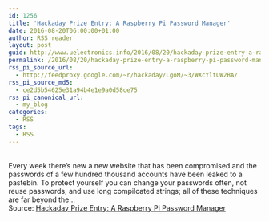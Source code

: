 ```yaml
---
id: 1256
title: 'Hackaday Prize Entry: A Raspberry Pi Password Manager'
date: 2016-08-20T06:00:00+01:00
author: RSS reader
layout: post
guid: http://www.uelectronics.info/2016/08/20/hackaday-prize-entry-a-raspberry-pi-password-manager/
permalink: /2016/08/20/hackaday-prize-entry-a-raspberry-pi-password-manager/
rss_pi_source_url:
  - http://feedproxy.google.com/~r/hackaday/LgoM/~3/WXcYltUW2BA/
rss_pi_source_md5:
  - ce2d5b54625e31a94b4e1e9a0d58ce75
rss_pi_canonical_url:
  - my_blog
categories:
  - RSS
tags:
  - RSS
---
```

&#013;  
Every week there’s new a new website that has been compromised and the passwords of a few hundred thousand accounts have been leaked to a pastebin. To protect yourself you can change your passwords often, not reuse passwords, and use long compilcated strings; all of these techniques are far beyond the…&#013;  
Source: <a href="http://feedproxy.google.com/~r/hackaday/LgoM/~3/WXcYltUW2BA/" target="_blank">Hackaday Prize Entry: A Raspberry Pi Password Manager</a>